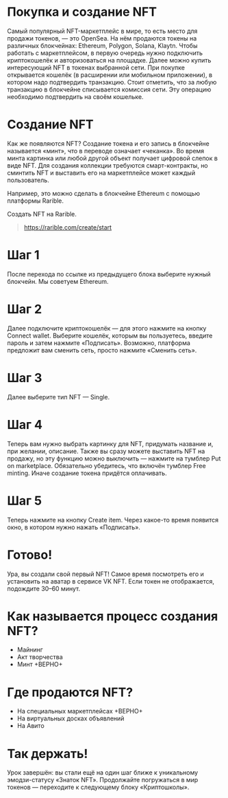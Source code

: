 # Покупка и создание NFT
Самый популярный NFT-маркетплейс в мире, то есть место для продажи токенов, — это OpenSea. На нём продаются токены на различных блокчейнах: Ethereum, Polygon, Solana, Klaytn. Чтобы работать с маркетплейсом, в первую очередь нужно подключить криптокошелёк и авторизоваться на площадке. Далее можно купить интересующий NFT в токенах выбранной сети. При покупке открывается кошелёк (в расширении или мобильном приложении), в котором надо подтвердить транзакцию. Стоит отметить, что за любую транзакцию в блокчейне списывается комиссия сети. Эту операцию необходимо подтвердить на своём кошельке.

# Создание NFT
Как же появляются NFT? Создание токена и его запись в блокчейне называется «минт», что в переводе означает «чеканка». Во время минта картинка или любой другой объект получает цифровой слепок в виде NFT. Для создания коллекции требуются смарт-контракты, но сминтить NFT и выставить его на маркетплейсе может каждый пользователь.

Например, это можно сделать в блокчейне Ethereum с помощью платформы Rarible.

Создать NFT на Rarible.

> https://rarible.com/create/start

# Шаг 1
После перехода по ссылке из предыдущего блока выберите нужный блокчейн. Мы советуем Ethereum.

# Шаг 2
Далее подключите криптокошелёк — для этого нажмите на кнопку Connect wallet. Выберите кошелёк, которым вы пользуетесь, введите пароль и затем нажмите «Подписать». Возможно, платформа предложит вам сменить сеть, просто нажмите «Сменить сеть».

# Шаг 3
Далее выберите тип NFT — Single.

# Шаг 4
Теперь вам нужно выбрать картинку для NFT, придумать название и, при желании, описание. Также вы сразу можете выставить NFT на продажу, но эту функцию можно выключить — нажмите на тумблер Put on marketplace. Обязательно убедитесь, что включён тумблер Free minting. Иначе создание токена придётся оплачивать.

# Шаг 5 
Теперь нажмите на кнопку Create item. Через какое-то время появится окно, в котором нужно нажать «Подписать».

# Готово!
Ура, вы создали свой первый NFT! Самое время посмотреть его и установить на аватар в сервисе VK NFT. Если токен не отображается, подождите 30–60 минут.

# Как называется процесс создания NFT?

- Майнинг
- Акт творчества
- Минт +ВЕРНО+

# Где продаются NFT?

- На специальных маркетплейсах +ВЕРНО+
- На виртуальных досках объявлений
- На Авито

# Так держать!
Урок завершён: вы стали ещё на один шаг ближе к уникальному эмодзи-статусу «Знаток NFT». Продолжайте погружаться в мир токенов — переходите к следующему блоку «Криптошколы».
